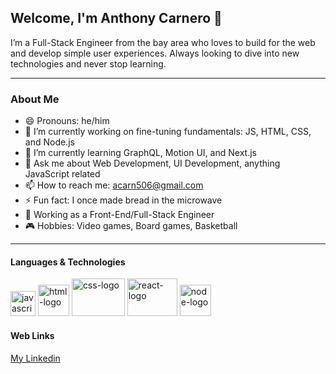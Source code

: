 ## Welcome, I'm Anthony Carnero 👋

I’m a Full-Stack Engineer from the bay area who loves to build for the web and develop simple user experiences.  Always looking to dive into new technologies and never stop learning.

---

### About Me

- 😄 Pronouns: he/him
- 🔭 I’m currently working on fine-tuning fundamentals: JS, HTML, CSS, and Node.js
- 🌱 I’m currently learning GraphQL, Motion UI, and Next.js
- 💬 Ask me about Web Development, UI Development, anything JavaScript related
- 📫 How to reach me: acarn506@gmail.com
- ⚡ Fun fact: I once made bread in the microwave 
- 💼 Working as a Front-End/Full-Stack Engineer
- 🎮 Hobbies: Video games, Board games, Basketball

---

#### Languages & Technologies 
<img src='https://user-images.githubusercontent.com/37918263/136149446-00fd3397-9163-48ac-bdb6-497824ca82a7.png' alt='javascript-logo' width='40' height='40'/> <img src='https://user-images.githubusercontent.com/37918263/136459695-1cb08833-6df5-4fbe-8375-1618e1bd2524.png' alt='html-logo' width='50' height='50'/>
<img src='https://user-images.githubusercontent.com/37918263/136459874-83ffe159-1fd2-463d-b098-b523d678aab0.png' alt='css-logo' width='85' height='60'/>
<img src='https://user-images.githubusercontent.com/37918263/137259748-baff71e4-0b83-40ff-9966-40ba6e900a2d.png' alt='react-logo' width='80' height='60'/>
<img src='https://user-images.githubusercontent.com/37918263/137260128-b975b827-538b-43bf-adc0-cebc0579caf5.png' alt='node-logo' width='50' height='50'/>


#### Web Links
[My Linkedin](https://www.linkedin.com/in/anthony-carnero/)


